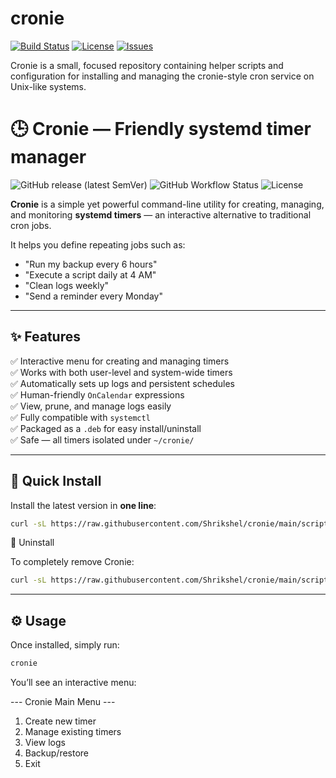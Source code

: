 # cronie

[![Build Status](https://img.shields.io/badge/build-none-lightgrey)](https://example.com)
[![License](https://img.shields.io/badge/license-UNKNOWN-yellow)](./LICENSE)
[![Issues](https://img.shields.io/badge/issues-open-blue)](https://example.com/issues)

Cronie is a small, focused repository containing helper scripts and configuration for installing and managing the cronie-style cron service on Unix-like systems.

# 🕒 Cronie — Friendly systemd timer manager

![GitHub release (latest SemVer)](https://img.shields.io/github/v/release/Shrikshel/cronie?sort=semver)
![GitHub Workflow Status](https://img.shields.io/github/actions/workflow/status/Shrikshel/cronie/build.yml?label=build)
![License](https://img.shields.io/github/license/Shrikshel/cronie)

**Cronie** is a simple yet powerful command-line utility for creating, managing, and monitoring **systemd timers** — an interactive alternative to traditional cron jobs.

It helps you define repeating jobs such as:
- "Run my backup every 6 hours"
- "Execute a script daily at 4 AM"
- "Clean logs weekly"
- "Send a reminder every Monday"

---

## ✨ Features

✅ Interactive menu for creating and managing timers  
✅ Works with both user-level and system-wide timers  
✅ Automatically sets up logs and persistent schedules  
✅ Human-friendly `OnCalendar` expressions  
✅ View, prune, and manage logs easily  
✅ Fully compatible with `systemctl`  
✅ Packaged as a `.deb` for easy install/uninstall  
✅ Safe — all timers isolated under `~/cronie/`

---

## 🚀 Quick Install

Install the latest version in **one line**:

```bash
curl -sL https://raw.githubusercontent.com/Shrikshel/cronie/main/scripts/install.sh | bash
```

🧹 Uninstall

To completely remove Cronie:

``` bash
curl -sL https://raw.githubusercontent.com/Shrikshel/cronie/main/scripts/uninstall.sh | bash
```

---

## ⚙️ Usage

Once installed, simply run:

```bash
cronie
```

You’ll see an interactive menu:

--- Cronie Main Menu ---
1. Create new timer
2. Manage existing timers
3. View logs
4. Backup/restore
5. Exit

